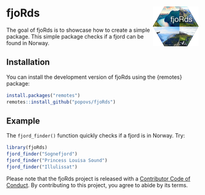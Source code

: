 
# fjoRds <img src="man/figures/logo.png" align="right" height="104" />

<!-- badges: start -->
<!-- badges: end -->

The goal of fjoRds is to showcase how to create a simple package. This simple package checks if a fjord can be found in Norway.

## Installation

You can install the development version of fjoRds using the {remotes} package:

``` r
install.packages("remotes")
remotes::install_github("popovs/fjoRds")
```

## Example

The `fjord_finder()` function quickly checks if a fjord is in Norway. Try:

``` r
library(fjoRds)
fjord_finder("Sognefjord")
fjord_finder("Princess Louisa Sound")
fjord_finder("Illulissat")
```

Please note that the fjoRds project is released with a [Contributor Code of Conduct](https://contributor-covenant.org/version/2/0/CODE_OF_CONDUCT.html). By contributing to this project, you agree to abide by its terms.

